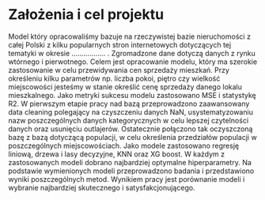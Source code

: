 # Założenia i cel projektu
Model który opracowaliśmy bazuje na rzeczywistej bazie nieruchomości z całej Polski z kilku popularnych stron internetowych dotyczących tej tematyki w okresie ................. . Zgromadzone dane dotyczą danych z rynku wtórnego i pierwotnego.
Celem jest opracowanie modelu, który ma szerokie zastosowanie w celu przewidywania cen sprzedaży mieszkań. Przy określeniu kilku parametrów np. liczba pokoi, piętro czy wielkość miejscowości jesteśmy w stanie określić cenę sprzedaży danego lokalu mieszkalnego.
Jako metryki sukcesu modelu zastosowano MSE i statystykę R2.
W pierwszym etapie pracy nad bazą przeprowadzono zaawansowany data cleaning polegający na czyszczeniu danych NaN, usystematyzowaniu nazw poszczególnych danych kategorycznych w celu lepszej czytelności danych oraz usunięciu outlajerów. Ostatecznie połączono tak oczyszczoną bazę z bazą dotyczącą populacji, w celu określenia przedziałów populacji w poszczególnych miejscowościach.
Jako modele zastosowano regresję liniową, drzewa i lasy decyzyjne, KNN oraz XG boost.
W każdym z zastosowanych modeli dobrano najbardziej optymalne hiperparametry.
Na podstawie wymienionych modeli przeprowadzono badania i przedstawiono wyniki poszczególnych metod.
Wynikiem pracy jest porównanie modeli i wybranie najbardziej skutecznego i satysfakcjonującego.
